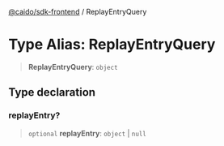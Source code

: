 [@caido/sdk-frontend](../index.md) / ReplayEntryQuery

# Type Alias: ReplayEntryQuery

> **ReplayEntryQuery**: `object`

## Type declaration

### replayEntry?

> `optional` **replayEntry**: `object` \| `null`
